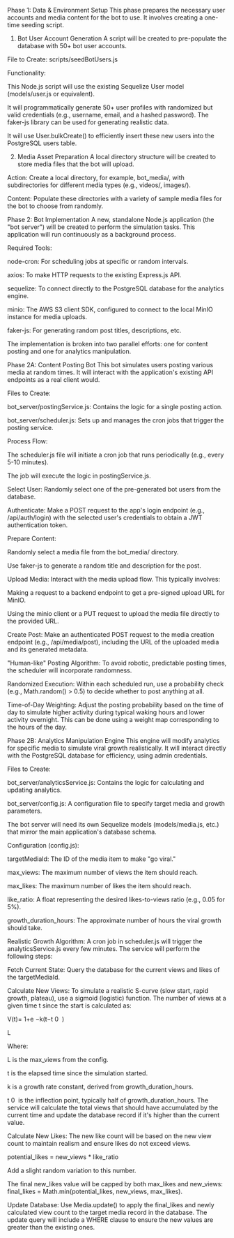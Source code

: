 Phase 1: Data & Environment Setup
This phase prepares the necessary user accounts and media content for the bot to use. It involves creating a one-time seeding script.

1. Bot User Account Generation
A script will be created to pre-populate the database with 50+ bot user accounts.

File to Create: scripts/seedBotUsers.js

Functionality:

This Node.js script will use the existing Sequelize User model (models/user.js or equivalent).

It will programmatically generate 50+ user profiles with randomized but valid credentials (e.g., username, email, and a hashed password). The faker-js library can be used for generating realistic data.

It will use User.bulkCreate() to efficiently insert these new users into the PostgreSQL users table.

2. Media Asset Preparation
A local directory structure will be created to store media files that the bot will upload.

Action: Create a local directory, for example, bot_media/, with subdirectories for different media types (e.g., videos/, images/).

Content: Populate these directories with a variety of sample media files for the bot to choose from randomly.

Phase 2: Bot Implementation
A new, standalone Node.js application (the "bot server") will be created to perform the simulation tasks. This application will run continuously as a background process.

Required Tools:

node-cron: For scheduling jobs at specific or random intervals.

axios: To make HTTP requests to the existing Express.js API.

sequelize: To connect directly to the PostgreSQL database for the analytics engine.

minio: The AWS S3 client SDK, configured to connect to the local MinIO instance for media uploads.

faker-js: For generating random post titles, descriptions, etc.

The implementation is broken into two parallel efforts: one for content posting and one for analytics manipulation.

Phase 2A: Content Posting Bot
This bot simulates users posting various media at random times. It will interact with the application's existing API endpoints as a real client would.

Files to Create:

bot_server/postingService.js: Contains the logic for a single posting action.

bot_server/scheduler.js: Sets up and manages the cron jobs that trigger the posting service.

Process Flow:

The scheduler.js file will initiate a cron job that runs periodically (e.g., every 5-10 minutes).

The job will execute the logic in postingService.js.

Select User: Randomly select one of the pre-generated bot users from the database.

Authenticate: Make a POST request to the app's login endpoint (e.g., /api/auth/login) with the selected user's credentials to obtain a JWT authentication token.

Prepare Content:

Randomly select a media file from the bot_media/ directory.

Use faker-js to generate a random title and description for the post.

Upload Media: Interact with the media upload flow. This typically involves:

Making a request to a backend endpoint to get a pre-signed upload URL for MinIO.

Using the minio client or a PUT request to upload the media file directly to the provided URL.

Create Post: Make an authenticated POST request to the media creation endpoint (e.g., /api/media/post), including the URL of the uploaded media and its generated metadata.

"Human-like" Posting Algorithm:
To avoid robotic, predictable posting times, the scheduler will incorporate randomness.

Randomized Execution: Within each scheduled run, use a probability check (e.g., Math.random() > 0.5) to decide whether to post anything at all.

Time-of-Day Weighting: Adjust the posting probability based on the time of day to simulate higher activity during typical waking hours and lower activity overnight. This can be done using a weight map corresponding to the hours of the day.

Phase 2B: Analytics Manipulation Engine
This engine will modify analytics for specific media to simulate viral growth realistically. It will interact directly with the PostgreSQL database for efficiency, using admin credentials.

Files to Create:

bot_server/analyticsService.js: Contains the logic for calculating and updating analytics.

bot_server/config.js: A configuration file to specify target media and growth parameters.

The bot server will need its own Sequelize models (models/media.js, etc.) that mirror the main application's database schema.

Configuration (config.js):

targetMediaId: The ID of the media item to make "go viral."

max_views: The maximum number of views the item should reach.

max_likes: The maximum number of likes the item should reach.

like_ratio: A float representing the desired likes-to-views ratio (e.g., 0.05 for 5%).

growth_duration_hours: The approximate number of hours the viral growth should take.

Realistic Growth Algorithm:
A cron job in scheduler.js will trigger the analyticsService.js every few minutes. The service will perform the following steps:

Fetch Current State: Query the database for the current views and likes of the targetMediaId.

Calculate New Views: To simulate a realistic S-curve (slow start, rapid growth, plateau), use a sigmoid (logistic) function. The number of views at a given time t since the start is calculated as:

V(t)= 
1+e 
−k(t−t 
0
​
 )
 
L
​
 

Where:

L is the max_views from the config.

t is the elapsed time since the simulation started.

k is a growth rate constant, derived from growth_duration_hours.

t 
0
​
  is the inflection point, typically half of growth_duration_hours.
The service will calculate the total views that should have accumulated by the current time and update the database record if it's higher than the current value.

Calculate New Likes: The new like count will be based on the new view count to maintain realism and ensure likes do not exceed views.

potential_likes = new_views * like_ratio

Add a slight random variation to this number.

The final new_likes value will be capped by both max_likes and new_views: final_likes = Math.min(potential_likes, new_views, max_likes).

Update Database: Use Media.update() to apply the final_likes and newly calculated view count to the target media record in the database. The update query will include a WHERE clause to ensure the new values are greater than the existing ones.